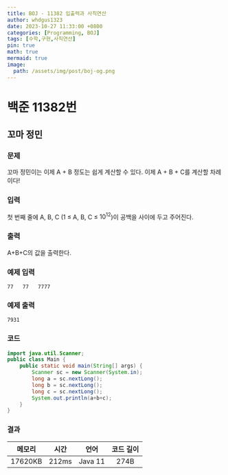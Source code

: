 ```yaml
---
title: BOJ - 11382 입출력과 사칙연산
author: whdgus1323
date: 2023-10-27 11:33:00 +0800
categories: [Programming, BOJ]
tags: [수학,구현,사칙연산]
pin: true
math: true
mermaid: true
image:
  path: /assets/img/post/boj-og.png
---
```


# 백준 11382번

## 꼬마 정민

### 문제

꼬마 정민이는 이제 A + B 정도는 쉽게 계산할 수 있다. 이제 A + B + C를 계산할 차례이다!

### 입력

첫 번째 줄에 A, B, C (1 ≤ A, B, C ≤ $10^12$)이 공백을 사이에 두고 주어진다.

### 출력

A+B+C의 값을 출력한다.


### 예제 입력

```
77   77   7777
```

### 예제 출력

```
7931
```

### 코드
``` java
import java.util.Scanner;
public class Main {
    public static void main(String[] args) {
        Scanner sc = new Scanner(System.in);
        long a = sc.nextLong();
        long b = sc.nextLong();
        long c = sc.nextLong();
        System.out.println(a+b+c);
    }
}
```
### 결과

|메모리|시간|언어|코드 길이|
|:---:|:---:|:---:|:---:|
|17620KB|212ms|Java 11|274B|